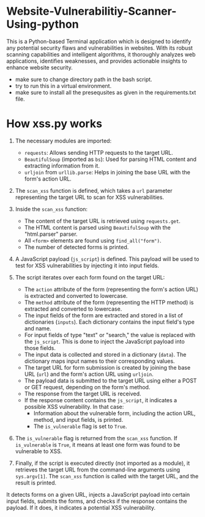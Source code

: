 # Website-Vulnerabilitiy-Scanner-Using-python
This is a Python-based Terminal application which is designed to identify any potential security flaws and vulnerabilities in websites. With its robust scanning capabilities and intelligent algorithms, it thoroughly analyzes web applications, identifies weaknesses, and provides actionable insights to enhance website security.


 * make sure to change directory path in the bash script.
 * try to run this in a virtual environment.
 * make sure to install all the presequsites as given in the requirements.txt file.

# How xss.py works 

1. The necessary modules are imported:
   - `requests`: Allows sending HTTP requests to the target URL.
   - `BeautifulSoup` (imported as `bs`): Used for parsing HTML content and extracting information from it.
   - `urljoin` from `urllib.parse`: Helps in joining the base URL with the form's action URL.

2. The `scan_xss` function is defined, which takes a `url` parameter representing the target URL to scan for XSS vulnerabilities.

3. Inside the `scan_xss` function:
   - The content of the target URL is retrieved using `requests.get`.
   - The HTML content is parsed using `BeautifulSoup` with the "html.parser" parser.
   - All `<form>` elements are found using `find_all("form")`.
   - The number of detected forms is printed.

4. A JavaScript payload (`js_script`) is defined. This payload will be used to test for XSS vulnerabilities by injecting it into input fields.

5. The script iterates over each form found on the target URL:
   - The `action` attribute of the form (representing the form's action URL) is extracted and converted to lowercase.
   - The `method` attribute of the form (representing the HTTP method) is extracted and converted to lowercase.
   - The input fields of the form are extracted and stored in a list of dictionaries (`inputs`). Each dictionary contains the input field's type and name.
   - For input fields of type "text" or "search," the value is replaced with the `js_script`. This is done to inject the JavaScript payload into those fields.
   - The input data is collected and stored in a dictionary (`data`). The dictionary maps input names to their corresponding values.
   - The target URL for form submission is created by joining the base URL (`url`) and the form's action URL using `urljoin`.
   - The payload data is submitted to the target URL using either a POST or GET request, depending on the form's method.
   - The response from the target URL is received.
   - If the response content contains the `js_script`, it indicates a possible XSS vulnerability. In that case:
     - Information about the vulnerable form, including the action URL, method, and input fields, is printed.
     - The `is_vulnerable` flag is set to `True`.

6. The `is_vulnerable` flag is returned from the `scan_xss` function. If `is_vulnerable` is `True`, it means at least one form was found to be vulnerable to XSS.

7. Finally, if the script is executed directly (not imported as a module), it retrieves the target URL from the command-line arguments using `sys.argv[1]`. The `scan_xss` function is called with the target URL, and the result is printed.

It detects forms on a given URL, injects a JavaScript payload into certain input fields, submits the forms, and checks if the response contains the payload. If it does, it indicates a potential XSS vulnerability.
